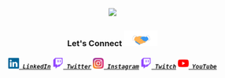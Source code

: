 <h1 align="center">
  <a href="https://git.io/typing-svg">
    <img src="https://readme-typing-svg.herokuapp.com/?lines=Hey!%20How%20you%20doing'?&center=true&size=30">
  </a>
</h1>
<h3 align="center">Let's Connect <img src="https://github.com/sajjadmd/sajjad/blob/main/img/handshake.gif" height="32px"></h3>
<h5 align="center">
  <code><a href="https://www.linkedin.com/in/sajjadcse/" title="LinkedIn Profile"><img height="22" width="22" src="https://github.com/sajjadmd/sajjad/blob/main/img/linkedin.svg"> LinkedIn</a></code>
  <code><a href="https://twitter.com/Mr_Sajjad_Hosen/" title="Twitter Profile"><img height="22" width="22" src="https://github.com/sajjadmd/sajjad/blob/main/img/twitch.svg"> Twitter</a></code>
  <code><a href="https://www.instagram.com/sajjadcseo/" title="Instagram Profile"><img height="22" width="22" src="https://github.com/sajjadmd/sajjad/blob/main/img/instagram.svg"> Instagram</a></code>
  <code><a href="https://www.twitch.tv/sajjadcse"><img alt="Twitch" title="Twitch" height="22" width="22" src="https://github.com/sajjadmd/sajjad/blob/main/img/twitch.svg"> Twitch</a></code>
  <code><a href="https://www.youtube.com/c/MdSajjadHosen"><img alt="YouTube" title="YouTube" height="22" width="22" src="https://github.com/sajjadmd/sajjad/blob/main/img/youtube.svg"> YouTube</a></code>
</h5>
